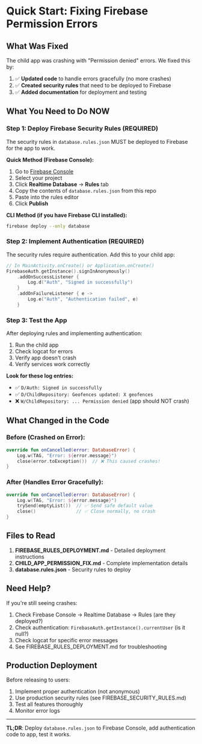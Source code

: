 # Quick Start: Fixing Firebase Permission Errors

## What Was Fixed

The child app was crashing with "Permission denied" errors. We fixed this by:

1. ✅ **Updated code** to handle errors gracefully (no more crashes)
2. ✅ **Created security rules** that need to be deployed to Firebase
3. ✅ **Added documentation** for deployment and testing

## What You Need to Do NOW

### Step 1: Deploy Firebase Security Rules (REQUIRED)

The security rules in `database.rules.json` MUST be deployed to Firebase for the app to work.

**Quick Method (Firebase Console):**

1. Go to [Firebase Console](https://console.firebase.google.com)
2. Select your project
3. Click **Realtime Database** → **Rules** tab
4. Copy the contents of `database.rules.json` from this repo
5. Paste into the rules editor
6. Click **Publish**

**CLI Method (if you have Firebase CLI installed):**

```bash
firebase deploy --only database
```

### Step 2: Implement Authentication (REQUIRED)

The security rules require authentication. Add this to your child app:

```kotlin
// In MainActivity.onCreate() or Application.onCreate()
FirebaseAuth.getInstance().signInAnonymously()
    .addOnSuccessListener { 
        Log.d("Auth", "Signed in successfully")
    }
    .addOnFailureListener { e ->
        Log.e("Auth", "Authentication failed", e)
    }
```

### Step 3: Test the App

After deploying rules and implementing authentication:

1. Run the child app
2. Check logcat for errors
3. Verify app doesn't crash
4. Verify services work correctly

**Look for these log entries:**
- ✅ `D/Auth: Signed in successfully`
- ✅ `D/ChildRepository: Geofences updated: X geofences`
- ❌ `W/ChildRepository: ... Permission denied` (app should NOT crash)

## What Changed in the Code

### Before (Crashed on Error):
```kotlin
override fun onCancelled(error: DatabaseError) {
    Log.w(TAG, "Error: ${error.message}")
    close(error.toException())  // ❌ This caused crashes!
}
```

### After (Handles Error Gracefully):
```kotlin
override fun onCancelled(error: DatabaseError) {
    Log.w(TAG, "Error: ${error.message}")
    trySend(emptyList())  // ✅ Send safe default value
    close()               // ✅ Close normally, no crash
}
```

## Files to Read

1. **FIREBASE_RULES_DEPLOYMENT.md** - Detailed deployment instructions
2. **CHILD_APP_PERMISSION_FIX.md** - Complete implementation details
3. **database.rules.json** - Security rules to deploy

## Need Help?

If you're still seeing crashes:

1. Check Firebase Console → Realtime Database → Rules (are they deployed?)
2. Check authentication: `FirebaseAuth.getInstance().currentUser` (is it null?)
3. Check logcat for specific error messages
4. See FIREBASE_RULES_DEPLOYMENT.md for troubleshooting

## Production Deployment

Before releasing to users:

1. Implement proper authentication (not anonymous)
2. Use production security rules (see FIREBASE_SECURITY_RULES.md)
3. Test all features thoroughly
4. Monitor error logs

---

**TL;DR**: Deploy `database.rules.json` to Firebase Console, add authentication code to app, test it works.
